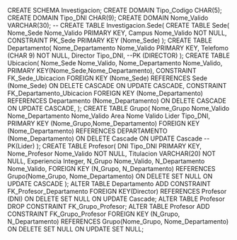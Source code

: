 CREATE SCHEMA Investigacion;
CREATE DOMAIN Tipo_Codigo CHAR(5);
CREATE DOMAIN Tipo_DNI CHAR(9);
CREATE DOMAIN Nome_Valido VARCHAR(30);
-- CREATE TABLE Investigacion.Sede(
CREATE  TABLE Sede(
    Nome_Sede Nome_Valido PRIMARY KEY,
    Campus Nome_Valido NOT NULL,
    CONSTRAINT PK_Sede
    PRIMARY KEY (Nome_Sede)
);
CREATE  TABLE Departamento(
    Nome_Departamento Nome_Valido PRIMARY KEY,
    Telefomo (CHAR 9) NOT NULL,
    Director  Tipo_DNI,
    --PK (DIRECTOR)
);
CREATE TABLE Ubicacion(
Nome_Sede Nome_Valido,
Nome_Departamento Nome_Valido,
PRIMARY KEY(Nome_Sede,Nome_Departamento),
CONSTRAINT FK_Sede_Ubicacion
    FOREIGN KEY (Nome_Sede)
    REFERENCES Sede (Nome_Sede)
    ON DELETE CASCADE
    ON UPDATE CASCADE,
CONSTRAINT FK_Departamento_Ubicacion
    FOREIGN KEY (Nome_Departamento)
    REFERENCES Departamento (Nome_Departamento)
    ON DELETE CASCADE
    ON UPDATE CASCADE,
);
CREATE TABLE Grupo(
Nome_Grupo      Nome_Valido
Nome_Departamento Nome_Valido
Area              Nome Valido
Lider             Tipo_DNI,
    PRIMARY KEY (Nome_Grupo,Nome_Departamento)
    FOREIGN KEY (Nome_Departamento)
    REFERENCES DEPARTAMENTO (Nome_Departamento)
    ON DELETE Cascade
    ON UPDATE Cascade
-- PK(Lider)
);
CREATE TABLE Profesor(
DNI Tipo_DNI PRIMARY KEY,
Nome_Profesor Nome_Valido NOT NULL, 
Titulacion VARCHAR(20) NOT NULL,
Experiencia Integer,
N_Grupo Nome_Valido,
N_Departamento Nome_Valido,
    FOREIGN KEY (N_Grupo, N_Departamento)
    REFERENCES Grupo(Nome_Grupo, Nome_Departamento)
    ON DELETE SET NULL
    ON UPDATE CASCADE
);
ALTER TABLE Departamento
    ADD CONSTRAINT FK_Profesor_Departamento
    FOREIGN KEY(Director)
    REFERENCES Profesor (DNI)
    ON DELETE SET NULL
    ON UPDATE Cascade;
ALTER TABLE Profesor
    DROP CONSTRAINT  FK_Grupo_Profesor;
ALTER TABLE Profesor
    ADD CONSTRAINT FK_Grupo_Profesor
    FOREIGN KEY (N_Grupo, N_Departamento)
    REFERENCES Grupo(Nome_Grupo, Nome_Departamento)
    ON DELETE SET NULL
    ON UPDATE SET NULL;
